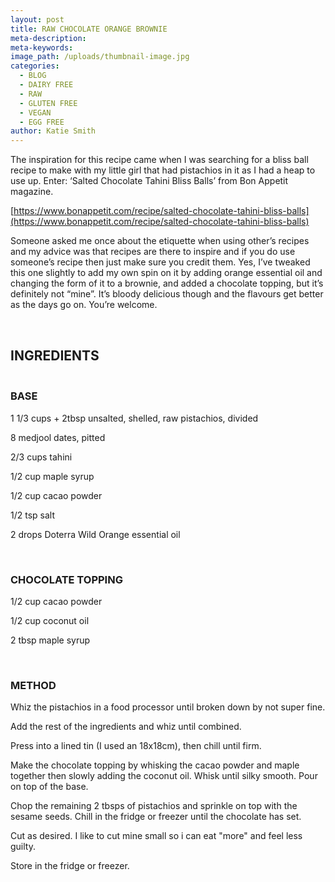 ```yaml
---
layout: post
title: RAW CHOCOLATE ORANGE BROWNIE
meta-description:
meta-keywords:
image_path: /uploads/thumbnail-image.jpg
categories:
  - BLOG
  - DAIRY FREE
  - RAW
  - GLUTEN FREE
  - VEGAN
  - EGG FREE
author: Katie Smith
---
```


The inspiration for this recipe came when I was searching for a bliss ball recipe to make with my little girl that had pistachios in it as I had a heap to use up. Enter: ‘Salted Chocolate Tahini Bliss Balls’ from Bon Appetit magazine.&nbsp;

[https://www.bonappetit.com/recipe/salted-chocolate-tahini-bliss-balls](https://www.bonappetit.com/recipe/salted-chocolate-tahini-bliss-balls)

Someone asked me once about the etiquette when using other’s recipes and my advice was that recipes are there to inspire and if you do use someone’s recipe then just make sure you credit them. Yes, I’ve tweaked this one slightly to add my own spin on it by adding orange essential oil and changing the form of it to a brownie, and added a chocolate topping, but it’s definitely not “mine”. It’s bloody delicious though and the flavours get better as the days go on. You’re welcome.

&nbsp;

## INGREDIENTS

### <br>**BASE**

1 1/3 cups + 2tbsp unsalted, shelled, raw pistachios, divided

8 medjool dates, pitted

2/3 cups tahini

1/2 cup maple syrup

1/2 cup cacao powder

1/2 tsp salt

2 drops Doterra Wild Orange essential oil

&nbsp;

### **CHOCOLATE TOPPING&nbsp;**

1/2 cup cacao powder

1/2 cup coconut oil

2 tbsp maple syrup

&nbsp;

### **METHOD**

Whiz the pistachios in a food processor until broken down by not super fine.

Add the rest of the ingredients and whiz until combined.&nbsp;

Press into a lined tin (I used an 18x18cm), then chill until firm.

Make the chocolate topping by whisking the cacao powder and maple together then slowly adding the coconut oil. Whisk until silky smooth. Pour on top of the base.&nbsp;

Chop the remaining 2 tbsps of pistachios and sprinkle on top with the sesame seeds. Chill in the fridge or freezer until the chocolate has set.

Cut as desired. I like to cut mine small so i can eat "more" and feel less guilty.

Store in the fridge or freezer.